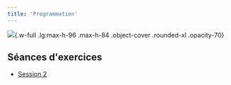 ```yaml
---
title: 'Programmation'
---
```


![](/images/IC1T.png){.w-full .lg:max-h-96 .max-h-84 .object-cover .rounded-xl .opacity-70}

## Séances d'exercices

- [Session 2](/IC1T/exercises/2)